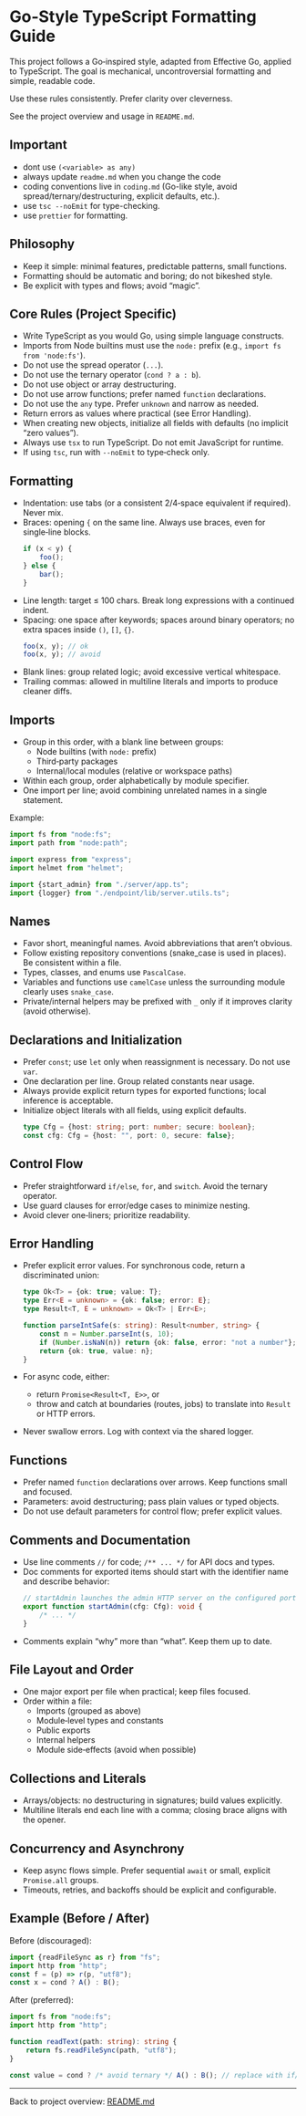 # Go‑Style TypeScript Formatting Guide

This project follows a Go‑inspired style, adapted from Effective Go, applied to TypeScript.
The goal is mechanical, uncontroversial formatting and simple, readable code.

Use these rules consistently. Prefer clarity over cleverness.

See the project overview and usage in `README.md`.

## Important

- dont use `(<variable> as any)`
- always update `readme.md` when you change the code
- coding conventions live in `coding.md` (Go-like style, avoid spread/ternary/destructuring, explicit defaults, etc.).
- use `tsc --noEmit` for type-checking.
- use `prettier` for formatting.

## Philosophy

- Keep it simple: minimal features, predictable patterns, small functions.
- Formatting should be automatic and boring; do not bikeshed style.
- Be explicit with types and flows; avoid “magic”.

## Core Rules (Project Specific)

- Write TypeScript as you would Go, using simple language constructs.
- Imports from Node builtins must use the `node:` prefix (e.g., `import fs from 'node:fs'`).
- Do not use the spread operator (`...`).
- Do not use the ternary operator (`cond ? a : b`).
- Do not use object or array destructuring.
- Do not use arrow functions; prefer named `function` declarations.
- Do not use the `any` type. Prefer `unknown` and narrow as needed.
- Return errors as values where practical (see Error Handling).
- When creating new objects, initialize all fields with defaults (no implicit “zero values”).
- Always use `tsx` to run TypeScript. Do not emit JavaScript for runtime.
- If using `tsc`, run with `--noEmit` to type‑check only.

## Formatting

- Indentation: use tabs (or a consistent 2/4‑space equivalent if required). Never mix.
- Braces: opening `{` on the same line. Always use braces, even for single‑line blocks.
    ```ts
    if (x < y) {
    	foo();
    } else {
    	bar();
    }
    ```
- Line length: target ≤ 100 chars. Break long expressions with a continued indent.
- Spacing: one space after keywords; spaces around binary operators; no extra spaces inside `()`, `[]`, `{}`.
    ```ts
    foo(x, y); // ok
    foo(x, y); // avoid
    ```
- Blank lines: group related logic; avoid excessive vertical whitespace.
- Trailing commas: allowed in multiline literals and imports to produce cleaner diffs.

## Imports

- Group in this order, with a blank line between groups:
    - Node builtins (with `node:` prefix)
    - Third‑party packages
    - Internal/local modules (relative or workspace paths)
- Within each group, order alphabetically by module specifier.
- One import per line; avoid combining unrelated names in a single statement.

Example:

```ts
import fs from "node:fs";
import path from "node:path";

import express from "express";
import helmet from "helmet";

import {start_admin} from "./server/app.ts";
import {logger} from "./endpoint/lib/server.utils.ts";
```

## Names

- Favor short, meaningful names. Avoid abbreviations that aren’t obvious.
- Follow existing repository conventions (snake_case is used in places). Be consistent within a file.
- Types, classes, and enums use `PascalCase`.
- Variables and functions use `camelCase` unless the surrounding module clearly uses `snake_case`.
- Private/internal helpers may be prefixed with `_` only if it improves clarity (avoid otherwise).

## Declarations and Initialization

- Prefer `const`; use `let` only when reassignment is necessary. Do not use `var`.
- One declaration per line. Group related constants near usage.
- Always provide explicit return types for exported functions; local inference is acceptable.
- Initialize object literals with all fields, using explicit defaults.
    ```ts
    type Cfg = {host: string; port: number; secure: boolean};
    const cfg: Cfg = {host: "", port: 0, secure: false};
    ```

## Control Flow

- Prefer straightforward `if/else`, `for`, and `switch`. Avoid the ternary operator.
- Use guard clauses for error/edge cases to minimize nesting.
- Avoid clever one‑liners; prioritize readability.

## Error Handling

- Prefer explicit error values. For synchronous code, return a discriminated union:

    ```ts
    type Ok<T> = {ok: true; value: T};
    type Err<E = unknown> = {ok: false; error: E};
    type Result<T, E = unknown> = Ok<T> | Err<E>;

    function parseIntSafe(s: string): Result<number, string> {
    	const n = Number.parseInt(s, 10);
    	if (Number.isNaN(n)) return {ok: false, error: "not a number"};
    	return {ok: true, value: n};
    }
    ```

- For async code, either:
    - return `Promise<Result<T, E>>`, or
    - throw and catch at boundaries (routes, jobs) to translate into `Result` or HTTP errors.
- Never swallow errors. Log with context via the shared logger.

## Functions

- Prefer named `function` declarations over arrows. Keep functions small and focused.
- Parameters: avoid destructuring; pass plain values or typed objects.
- Do not use default parameters for control flow; prefer explicit values.

## Comments and Documentation

- Use line comments `//` for code; `/** ... */` for API docs and types.
- Doc comments for exported items should start with the identifier name and describe behavior:
    ```ts
    // startAdmin launches the admin HTTP server on the configured port.
    export function startAdmin(cfg: Cfg): void {
    	/* ... */
    }
    ```
- Comments explain “why” more than “what”. Keep them up to date.

## File Layout and Order

- One major export per file when practical; keep files focused.
- Order within a file:
    - Imports (grouped as above)
    - Module‑level types and constants
    - Public exports
    - Internal helpers
    - Module side‑effects (avoid when possible)

## Collections and Literals

- Arrays/objects: no destructuring in signatures; build values explicitly.
- Multiline literals end each line with a comma; closing brace aligns with the opener.

## Concurrency and Asynchrony

- Keep async flows simple. Prefer sequential `await` or small, explicit `Promise.all` groups.
- Timeouts, retries, and backoffs should be explicit and configurable.

## Example (Before / After)

Before (discouraged):

```ts
import {readFileSync as r} from "fs";
import http from "http";
const f = (p) => r(p, "utf8");
const x = cond ? A() : B();
```

After (preferred):

```ts
import fs from "node:fs";
import http from "http";

function readText(path: string): string {
	return fs.readFileSync(path, "utf8");
}

const value = cond ? /* avoid ternary */ A() : B(); // replace with if/else in real code
```

---

Back to project overview: [README.md](README.md)
